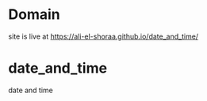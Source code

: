 # Domain
site is live at https://ali-el-shoraa.github.io/date_and_time/
# date_and_time
date and time
